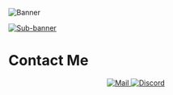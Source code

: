 ![Banner](https://github.com/hayfidev/hayfii/blob/main/banner.png)

[![Sub-banner](https://github.com/hayfidev/hayfii/blob/main/subbanner.png)](https://dsc.gg/hayfi)

# Contact Me
<p align="center">
    <a href="mailto:hayfilol@pissmail.com">
        <img alt="Mail" src="https://github.com/hayfidev/hayfii/blob/main/mail.png">
    </a>
    <a href="https://discord.com/users/800285222385614848">
        <img alt="Discord" src="https://github.com/hayfidev/hayfii/blob/main/discord.png">
    </a>
</p>
